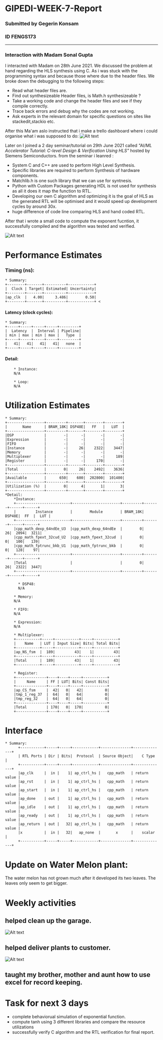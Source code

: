 # GIPEDI-WEEK-7-Report
### Submitted by Gegerin Konsam
### ID FENGS173
- -----------------
### Interaction with Madam Sonal Gupta
I interacted with Madam on 28th June 2021. We discussed the problem at hand regarding the HLS synthesis using C. As i was stuck with the programming syntax and because those where due to the header files. We broke down the debugging to the following steps:
- Read what header files are.
- Find out synthesizeable Header files, is Math.h synthesizeable ?
- Take a working code and change the header files and see if they compile correctly.
- Trace back errors and debug why the codes are not working.
- Ask experts in the relevant domain for specific questions on sites like stackedit,stackio etc.

After this Ma'am aslo instructed that i make a trello dashboard where i could organise what i was supposed to do:
![Alt text](https://user-images.githubusercontent.com/86422829/124173995-71f38b00-dac9-11eb-9d0c-63b7af721fab.PNG)

Later on I joined a 2 day seminar/tutorial on 29th June 2021 called _"AI/ML Accelerator Tutorial: C-level Design & Verification Using HLS"_ hosted by Siemens Semiconductors.
from the seminar i leanred :
- System C and C++ are used to perform High Level Synthesis.
- Specific libraries are required to perform Synthesis of hardware components.
- Matchlib.h is one such library that we can use for syntnesis.
- Python with Custom Packages generating HDL is not used for synthesis as all it does it map the function to RTL.
- Developing our own C algorithm and optimizing it is the goal of HLS as the generated RTL will be optimised and it would speed up development cycles by around 30x.
- huge difference of code line comparing HLS and hand coded RTL. 

After that i wrote a small code to compute the exponent fucntion, it successfully compiled and the algorithm was tested and verified.

![Alt text](https://user-images.githubusercontent.com/86422829/124174016-78820280-dac9-11eb-98b3-ad0e63a46ec6.PNG)

# Performance Estimates

### Timing (ns): 
    * Summary: 
    +--------+-------+----------+------------+
    |  Clock | Target| Estimated| Uncertainty|
    +--------+-------+----------+------------+
    |ap_clk  |   4.00|     3.486|        0.50|
    +--------+-------+----------+------------+ <

#### Latency (clock cycles): 
    * Summary: 
    +-----+-----+-----+-----+---------+
    |  Latency  |  Interval | Pipeline|
    | min | max | min | max |   Type  |
    +-----+-----+-----+-----+---------+
    |   41|   41|   41|   41|   none  |
    +-----+-----+-----+-----+---------+
#### Detail: 
        * Instance: 
        N/A

        * Loop: 
        N/A




# Utilization Estimates

    * Summary: 
    +-----------------+---------+-------+--------+--------+
    |       Name      | BRAM_18K| DSP48E|   FF   |   LUT  |
    +-----------------+---------+-------+--------+--------+
    |DSP              |        -|      -|       -|       -|
    |Expression       |        -|      -|       -|       -|
    |FIFO             |        -|      -|       -|       -|
    |Instance         |        -|     26|    2322|    3447|
    |Memory           |        -|      -|       -|       -|
    |Multiplexer      |        -|      -|       -|     189|
    |Register         |        -|      -|     170|       -|
    +-----------------+---------+-------+--------+--------+
    |Total            |        0|     26|    2492|    3636|
    +-----------------+---------+-------+--------+--------+
    |Available        |      650|    600|  202800|  101400|
    +-----------------+---------+-------+--------+--------+
    |Utilization (%)  |        0|      4|       1|       3|
    +-----------------+---------+-------+--------+--------+
    *Detail: 
        *Instance: 
        +-------------------------+----------------------+---------+-------+------+------+
        |         Instance        |        Module        | BRAM_18K| DSP48E|  FF  |  LUT |
        +-------------------------+----------------------+---------+-------+------+------+
        |cpp_math_dexp_64ndEe_U3  |cpp_math_dexp_64ndEe  |        0|     26|  2094|  3211|
        |cpp_math_fpext_32cud_U2  |cpp_math_fpext_32cud  |        0|      0|   100|   139|
        |cpp_math_fptrunc_bkb_U1  |cpp_math_fptrunc_bkb  |        0|      0|   128|    97|
        +-------------------------+----------------------+---------+-------+------+------+
        |Total                    |                      |        0|     26|  2322|  3447|
        +-------------------------+----------------------+---------+-------+------+------+

          * DSP48: 
          N/A

        * Memory: 
        N/A

        * FIFO: 
        N/A

        * Expression: 
        N/A

        * Multiplexer: 
        +-----------+-----+-----------+-----+-----------+
        |    Name   | LUT | Input Size| Bits| Total Bits|
        +-----------+-----+-----------+-----+-----------+
        |ap_NS_fsm  |  189|         43|    1|         43|
        +-----------+-----+-----------+-----+-----------+
        |Total      |  189|         43|    1|         43|
        +-----------+-----+-----------+-----+-----------+

        * Register: 
        +--------------+----+----+-----+-----------+
        |     Name     | FF | LUT| Bits| Const Bits|
        +--------------+----+----+-----+-----------+
        |ap_CS_fsm     |  42|   0|   42|          0|
        |tmp_1_reg_37  |  64|   0|   64|          0|
        |tmp_reg_32    |  64|   0|   64|          0|
        +--------------+----+----+-----+-----------+
        |Total         | 170|   0|  170|          0|
        +--------------+----+----+-----+-----------+

# Interface

    * Summary: 
          +-----------+-----+-----+------------+--------------+--------------+
          | RTL Ports | Dir | Bits|  Protocol  | Source Object|    C Type    |
          +-----------+-----+-----+------------+--------------+--------------+
          |ap_clk     |  in |    1| ap_ctrl_hs |   cpp_math   | return value |
          |ap_rst     |  in |    1| ap_ctrl_hs |   cpp_math   | return value |
          |ap_start   |  in |    1| ap_ctrl_hs |   cpp_math   | return value |
          |ap_done    | out |    1| ap_ctrl_hs |   cpp_math   | return value |
          |ap_idle    | out |    1| ap_ctrl_hs |   cpp_math   | return value |
          |ap_ready   | out |    1| ap_ctrl_hs |   cpp_math   | return value |
          |ap_return  | out |   32| ap_ctrl_hs |   cpp_math   | return value |
          |x          |  in |   32|   ap_none  |       x      |    scalar    |
          +-----------+-----+-----+------------+--------------+--------------+

# Update on Water Melon plant:
The water melon has not grown much after it developed its two leaves. The leaves only seem to get bigger.

# Weekly activities

## helped clean up the garage.

![Alt text](https://user-images.githubusercontent.com/86422829/124177892-7a01f980-dace-11eb-8010-5901c241b564.jpeg)

## helped deliver plants to customer.

![Alt text](https://user-images.githubusercontent.com/86422829/124177881-766e7280-dace-11eb-8765-659926ba6e26.jpeg)
## taught my brother, mother and aunt how to use excel for record keeping.

# Task for next 3 days

* complete behaviorual simulation of exponential function.
* compute tanh using 3 different libraries and compare the resource utilizations 
* successfully verify C algorithm and the RTL verification for final report. 
